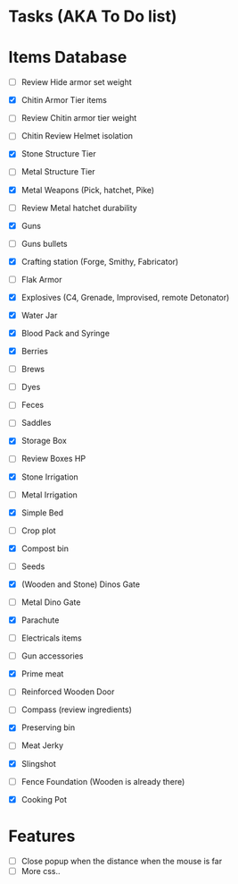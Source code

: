 Tasks (AKA To Do list)
====

Items Database
=====

 - [ ] Review Hide armor set weight
 - [X] Chitin Armor Tier items
 - [ ] Review Chitin armor tier weight
 - [ ] Chitin Review Helmet isolation
 - [x] Stone Structure Tier
 - [ ] Metal Structure Tier
 - [x] Metal Weapons (Pick, hatchet, Pike)
 - [ ] Review Metal hatchet durability
 - [x] Guns
 - [ ] Guns bullets
 - [x] Crafting station (Forge, Smithy, Fabricator)
 - [ ] Flak Armor
 - [x] Explosives (C4, Grenade, Improvised, remote Detonator)
 - [x] Water Jar
 - [x] Blood Pack and Syringe
 - [x] Berries
 - [ ] Brews
 - [ ] Dyes
 - [ ] Feces
 - [ ] Saddles
 - [x] Storage Box
 - [ ] Review Boxes HP
 - [x] Stone Irrigation
 - [ ] Metal Irrigation
 - [x] Simple Bed
 - [ ] Crop plot
 - [x] Compost bin
 - [ ] Seeds
 - [x] (Wooden and Stone) Dinos Gate
 - [ ] Metal Dino Gate
 - [x] Parachute
 - [ ] Electricals items
 - [ ] Gun accessories
 - [x] Prime meat
 - [ ] Reinforced Wooden Door
 - [ ] Compass (review ingredients)
 - [x] Preserving bin
 - [ ] Meat Jerky
 - [x] Slingshot
 - [ ] Fence Foundation (Wooden is already there)
 - [x] Cooking Pot


Features
===
 - [ ] Close popup when the distance when the mouse is far
 - [ ] More css..

